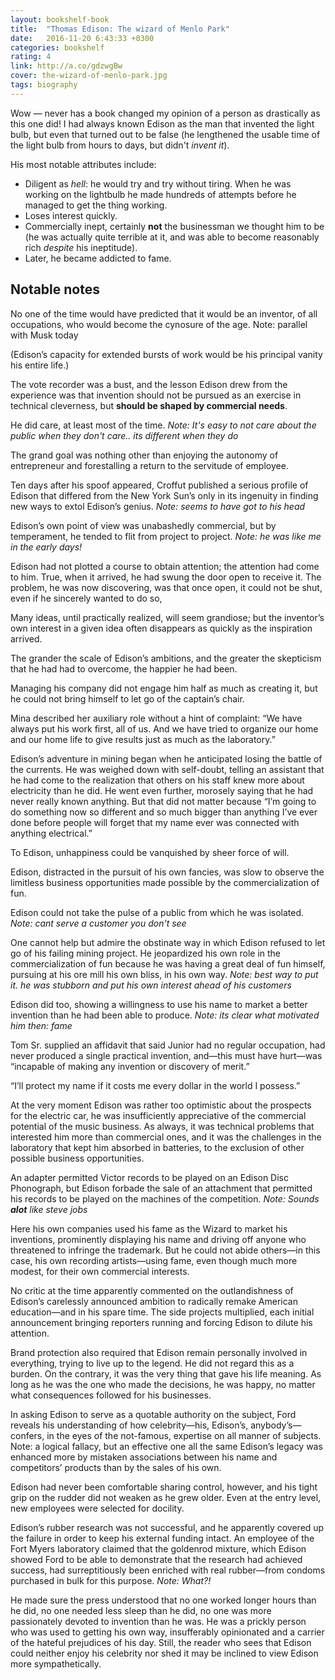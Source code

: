 ```yaml
---
layout: bookshelf-book
title:  "Thomas Edison: The wizard of Menlo Park"
date:   2016-11-20 6:43:33 +0300
categories: bookshelf
rating: 4
link: http://a.co/gdzwgBw
cover: the-wizard-of-menlo-park.jpg
tags: biography
---
```

Wow &mdash; never has a book changed my opinion of a person as drastically as this one did! I had always known Edison as the man that invented the light bulb, but even that turned out to be false (he lengthened the usable time of the light bulb from hours to days, but didn't *invent it*).

His most notable attributes include:

- Diligent as *hell*: he would try and try without tiring. When he was working on the lightbulb he made hundreds of attempts before he managed to get the thing working.
- Loses interest quickly.
- Commercially inept, certainly **not** the businessman we thought him to be (he was actually quite terrible at it, and was able to become reasonably rich *despite* his ineptitude).
- Later, he became addicted to fame.

## Notable notes

No one of the time would have predicted that it would be an inventor, of all occupations, who would become the cynosure of the age.
Note: parallel with Musk today

(Edison’s capacity for extended bursts of work would be his principal vanity his entire life.)

The vote recorder was a bust, and the lesson Edison drew from the experience was that invention should not be pursued as an exercise in technical cleverness, but **should be shaped by commercial needs**.

He did care, at least most of the time.
*Note: It's easy to not care about the public when they don't care.. its different when they do*

The grand goal was nothing other than enjoying the autonomy of entrepreneur and forestalling a return to the servitude of employee.

Ten days after his spoof appeared, Croffut published a serious profile of Edison that differed from the New York Sun’s only in its ingenuity in finding new ways to extol Edison’s genius.
*Note: seems to have got to his head*

Edison’s own point of view was unabashedly commercial, but by temperament, he tended to flit from project to project.
*Note: he was like me in the early days!*

Edison had not plotted a course to obtain attention; the attention had come to him. True, when it arrived, he had swung the door open to receive it. The problem, he was now discovering, was that once open, it could not be shut, even if he sincerely wanted to do so,

Many ideas, until practically realized, will seem grandiose; but the inventor’s own interest in a given idea often disappears as quickly as the inspiration arrived.

The grander the scale of Edison’s ambitions, and the greater the skepticism that he had had to overcome, the happier he had been.

Managing his company did not engage him half as much as creating it, but he could not bring himself to let go of the captain’s chair.

Mina described her auxiliary role without a hint of complaint: “We have always put his work first, all of us. And we have tried to organize our home and our home life to give results just as much as the laboratory.”

Edison’s adventure in mining began when he anticipated losing the battle of the currents. He was weighed down with self-doubt, telling an assistant that he had come to the realization that others on his staff knew more about electricity than he did. He went even further, morosely saying that he had never really known anything. But that did not matter because “I’m going to do something now so different and so much bigger than anything I’ve ever done before people will forget that my name ever was connected with anything electrical.”

To Edison, unhappiness could be vanquished by sheer force of will.

Edison, distracted in the pursuit of his own fancies, was slow to observe the limitless business opportunities made possible by the commercialization of fun.

Edison could not take the pulse of a public from which he was isolated.
*Note: cant serve a customer you don't see*

One cannot help but admire the obstinate way in which Edison refused to let go of his failing mining project. He jeopardized his own role in the commercialization of fun because he was having a great deal of fun himself, pursuing at his ore mill his own bliss, in his own way.
*Note: best way to put it. he was stubborn and put his own interest ahead of his customers*

Edison did too, showing a willingness to use his name to market a better invention than he had been able to produce.
*Note: its clear what motivated him then: fame*

Tom Sr. supplied an affidavit that said Junior had no regular occupation, had never produced a single practical invention, and—this must have hurt—was “incapable of making any invention or discovery of merit.”

“I’ll protect my name if it costs me every dollar in the world I possess.”

At the very moment Edison was rather too optimistic about the prospects for the electric car, he was insufficiently appreciative of the commercial potential of the music business. As always, it was technical problems that interested him more than commercial ones, and it was the challenges in the laboratory that kept him absorbed in batteries, to the exclusion of other possible business opportunities.

An adapter permitted Victor records to be played on an Edison Disc Phonograph, but Edison forbade the sale of an attachment that permitted his records to be played on the machines of the competition.
*Note: Sounds __alot__ like steve jobs*

Here his own companies used his fame as the Wizard to market his inventions, prominently displaying his name and driving off anyone who threatened to infringe the trademark. But he could not abide others—in this case, his own recording artists—using fame, even though much more modest, for their own commercial interests.

No critic at the time apparently commented on the outlandishness of Edison’s carelessly announced ambition to radically remake American education—and in his spare time. The side projects multiplied, each initial announcement bringing reporters running and forcing Edison to dilute his attention.

Brand protection also required that Edison remain personally involved in everything, trying to live up to the legend. He did not regard this as a burden. On the contrary, it was the very thing that gave his life meaning. As long as he was the one who made the decisions, he was happy, no matter what consequences followed for his businesses.

In asking Edison to serve as a quotable authority on the subject, Ford reveals his understanding of how celebrity—his, Edison’s, anybody’s—confers, in the eyes of the not-famous, expertise on all manner of subjects.
Note: a logical fallacy, but an effective one all the same
Edison’s legacy was enhanced more by mistaken associations between his name and competitors’ products than by the sales of his own.

Edison had never been comfortable sharing control, however, and his tight grip on the rudder did not weaken as he grew older. Even at the entry level, new employees were selected for docility.

Edison’s rubber research was not successful, and he apparently covered up the failure in order to keep his external funding intact. An employee of the Fort Myers laboratory claimed that the goldenrod mixture, which Edison showed Ford to be able to demonstrate that the research had achieved success, had surreptitiously been enriched with real rubber—from condoms purchased in bulk for this purpose.
*Note: What?!*

He made sure the press understood that no one worked longer hours than he did, no one needed less sleep than he did, no one was more passionately devoted to invention than he was. He was a prickly person who was used to getting his own way, insufferably opinionated and a carrier of the hateful prejudices of his day. Still, the reader who sees that Edison could neither enjoy his celebrity nor shed it may be inclined to view Edison more sympathetically.
